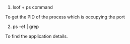 1. lsof + ps command

To get the PID of the process which is occupying the port

2. ps -ef | grep <PID>

To find the application details.
